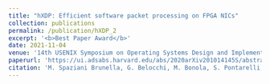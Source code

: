 ```yaml
---
title: "hXDP: Efficient software packet processing on FPGA NICs"
collection: publications
permalink: /publication/hXDP_2
excerpt: '<b>Best Paper Award</b>'
date: 2021-11-04
venue: '14th USENIX Symposium on Operating Systems Design and Implementation (OSDI 20)'
paperurl: 'https://ui.adsabs.harvard.edu/abs/2020arXiv201014145S/abstract'
citation: 'M. Spaziani Brunella, G. Belocchi, M. Bonola, S. Pontarelli, G. Siracusano, G. Bianchi, A. Cammarano, <b><u>A. Palumbo</u></b>, L. Petrucci and R. Bifulco (2021). &quot;hXDP: Efficient software packet processing on FPGA NICs.&quot; <i>14th USENIX Symposium on Operating Systems Design and Implementation (OSDI 20)</i>.'
---
```

